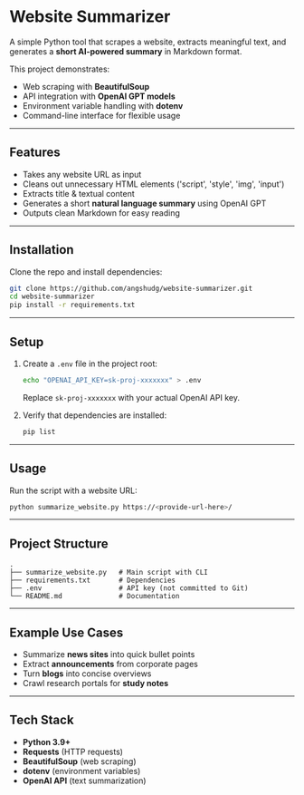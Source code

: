 # Website Summarizer

A simple Python tool that scrapes a website, extracts meaningful text, and generates a **short AI-powered summary** in Markdown format.  

This project demonstrates:
- Web scraping with **BeautifulSoup**
- API integration with **OpenAI GPT models**
- Environment variable handling with **dotenv**
- Command-line interface for flexible usage

---

## Features
- Takes any website URL as input
- Cleans out unnecessary HTML elements ('script', 'style', 'img', 'input')
- Extracts title & textual content
- Generates a short **natural language summary** using OpenAI GPT
- Outputs clean Markdown for easy reading

---

## Installation

Clone the repo and install dependencies:

```bash
git clone https://github.com/angshudg/website-summarizer.git
cd website-summarizer
pip install -r requirements.txt
```

---

## Setup

1. Create a `.env` file in the project root:

   ```bash
   echo "OPENAI_API_KEY=sk-proj-xxxxxxx" > .env
   ```

   Replace `sk-proj-xxxxxxx` with your actual OpenAI API key.

2. Verify that dependencies are installed:

   ```bash
   pip list
   ```

---

## Usage

Run the script with a website URL:

```bash
python summarize_website.py https://<provide-url-here>/
```

---

## Project Structure

```
.
├── summarize_website.py   # Main script with CLI
├── requirements.txt       # Dependencies
├── .env                   # API key (not committed to Git)
└── README.md              # Documentation
```

---

## Example Use Cases

* Summarize **news sites** into quick bullet points
* Extract **announcements** from corporate pages
* Turn **blogs** into concise overviews
* Crawl research portals for **study notes**

---

## Tech Stack

* **Python 3.9+**
* **Requests** (HTTP requests)
* **BeautifulSoup** (web scraping)
* **dotenv** (environment variables)
* **OpenAI API** (text summarization)

